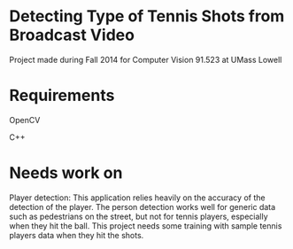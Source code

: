 Detecting Type of Tennis Shots from Broadcast Video
======

Project made during Fall 2014 for Computer Vision 91.523 at UMass Lowell

Requirements
======

OpenCV

C++

Needs work on
======

Player detection: This application relies heavily on the accuracy of the detection of the player. The person detection works well for generic data such as pedestrians on the street, but not for tennis players, especially when they hit the ball.
This project needs some training with sample tennis players data when they hit the shots. 
